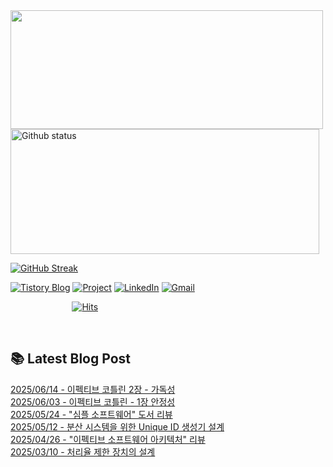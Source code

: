 

<a href="https://github.com/devxb/gitanimals">
  <img
    src="https://render.gitanimals.org/lines/JuHyun419?pet-id=632796206058787014"
    width="500"
    height="190"
  />
</a>


<div>
  
  <img width="494" height="200" alt="Github status" src="https://github-readme-stats.vercel.app/api?username=JuHyun419&count_private=true&theme=radical">
  
  [![GitHub Streak](https://github-readme-streak-stats.herokuapp.com/?user=JuHyun419&theme=dark)](https://github.com/JuHyun419)
  
</div>  

<div>
  
  [![Tistory Blog](http://img.shields.io/badge/-Tistory%20Blog-blue?style=flat&logo=Blogger&link=https://zzang9ha.tistory.com/)](https://zzang9ha.tistory.com/) 
  [![Project](http://img.shields.io/badge/-Project-ff69b4?style=flat&logo=github&link=https://github.com/YAPP-19th/Web-Team-2-Backend)](https://github.com/YAPP-19th/Web-Team-2-Backend) 
  [![LinkedIn](https://img.shields.io/badge/-LinkedIn-0077b5?style=flat-square&logo=linkedin&logoColor=white&link=https://www.linkedin.com/in/juhyun-lee-87176a19b/)](https://www.linkedin.com/in/juhyun-lee-87176a19b/)
  [![Gmail](http://img.shields.io/badge/Gmail-important?style=flat&logo=Gmail&link=mailto:zzang9haha@gmail.com)](mailto:zzang9haha@gmail.com) 

</div>

<div>
 
&nbsp;&nbsp;&nbsp;&nbsp;&nbsp;&nbsp;&nbsp;&nbsp;&nbsp;&nbsp;&nbsp;&nbsp;&nbsp;&nbsp;&nbsp;&nbsp;&nbsp;&nbsp;&nbsp;&nbsp;&nbsp;&nbsp;&nbsp;&nbsp; [![Hits](https://hits.seeyoufarm.com/api/count/incr/badge.svg?url=https%3A%2F%2Fgithub.com%2FJuHyun419&count_bg=%2379C83D&title_bg=%23555555&icon=&icon_color=%23E7E7E7&title=hits&edge_flat=false)](https://hits.seeyoufarm.com)
 
</div>
 
<br>
 
## 📚 Latest Blog Post

[2025/06/14 - 이펙티브 코틀린 2장 - 가독성](https://zzang9ha.tistory.com/482) <br/>
[2025/06/03 - 이펙티브 코틀린 - 1장 안정성](https://zzang9ha.tistory.com/481) <br/>
[2025/05/24 - &quot;심플 소프트웨어&quot; 도서 리뷰](https://zzang9ha.tistory.com/480) <br/>
[2025/05/12 - 분산 시스템을 위한 Unique ID 생성기 설계](https://zzang9ha.tistory.com/479) <br/>
[2025/04/26 - &quot;이펙티브 소프트웨어 아키텍처&quot; 리뷰](https://zzang9ha.tistory.com/478) <br/>
[2025/03/10 - 처리율 제한 장치의 설계](https://zzang9ha.tistory.com/477) <br/>
